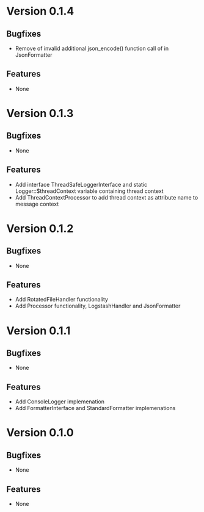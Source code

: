 # Version 0.1.4

## Bugfixes

* Remove of invalid additional json_encode() function call of in JsonFormatter

## Features

* None

# Version 0.1.3

## Bugfixes

* None

## Features

* Add interface ThreadSafeLoggerInterface and static Logger::$threadContext variable containing thread context
* Add ThreadContextProcessor to add thread context as attribute name to message context

# Version 0.1.2

## Bugfixes

* None

## Features

* Add RotatedFileHandler functionality
* Add Processor functionality, LogstashHandler and JsonFormatter

# Version 0.1.1

## Bugfixes

* None

## Features

* Add ConsoleLogger implemenation
* Add FormatterInterface and StandardFormatter implemenations

# Version 0.1.0

## Bugfixes

* None

## Features

* None